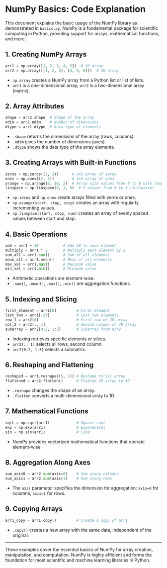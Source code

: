 # NumPy Basics: Code Explanation

This document explains the basic usage of the NumPy library as demonstrated in `basics.py`. NumPy is a fundamental package for scientific computing in Python, providing support for arrays, mathematical functions, and more.

## 1. Creating NumPy Arrays
```python
arr1 = np.array([1, 2, 3, 4, 5])  # 1D array
arr2 = np.array([[1, 2, 3], [4, 5, 6]])  # 2D array
```
- `np.array` creates a NumPy array from a Python list or list of lists.
- `arr1` is a one-dimensional array; `arr2` is a two-dimensional array (matrix).

## 2. Array Attributes
```python
shape = arr2.shape  # Shape of the array
ndim = arr2.ndim    # Number of dimensions
dtype = arr1.dtype  # Data type of elements
```
- `.shape` returns the dimensions of the array (rows, columns).
- `.ndim` gives the number of dimensions (axes).
- `.dtype` shows the data type of the array elements.

## 3. Creating Arrays with Built-in Functions
```python
zeros = np.zeros((2, 3))      # 2x3 array of zeros
ones = np.ones((2, 3))        # 2x3 array of ones
arange = np.arange(0, 10, 2)  # Array with values from 0 to 8 with step 2
linspace = np.linspace(0, 1, 5)  # 5 values from 0 to 1 (inclusive)
```
- `np.zeros` and `np.ones` create arrays filled with zeros or ones.
- `np.arange(start, stop, step)` creates an array with regularly incrementing values.
- `np.linspace(start, stop, num)` creates an array of evenly spaced values between start and stop.

## 4. Basic Operations
```python
add = arr1 + 10           # Add 10 to each element
multiply = arr1 * 2       # Multiply each element by 2
sum_all = arr1.sum()      # Sum of all elements
mean_all = arr1.mean()    # Mean of all elements
max_val = arr1.max()      # Maximum value
min_val = arr1.min()      # Minimum value
```
- Arithmetic operations are element-wise.
- `.sum()`, `.mean()`, `.max()`, `.min()` are aggregation functions.

## 5. Indexing and Slicing
```python
first_element = arr1[0]         # First element
last_two = arr1[-2:]            # Last two elements
row_1 = arr2[0]                 # First row of 2D array
col_2 = arr2[:, 1]              # Second column of 2D array
subarray = arr2[0:2, 1:3]       # Subarray from arr2
```
- Indexing retrieves specific elements or slices.
- `arr2[:, 1]` selects all rows, second column.
- `arr2[0:2, 1:3]` selects a submatrix.

## 6. Reshaping and Flattening
```python
reshaped = arr1.reshape((5, 1)) # Reshape to 5x1 array
flattened = arr2.flatten()      # Flatten 2D array to 1D
```
- `.reshape` changes the shape of an array.
- `.flatten` converts a multi-dimensional array to 1D.

## 7. Mathematical Functions
```python
sqrt = np.sqrt(arr1)            # Square root
exp = np.exp(arr1)              # Exponential
sin = np.sin(arr1)              # Sine
```
- NumPy provides vectorized mathematical functions that operate element-wise.

## 8. Aggregation Along Axes
```python
sum_axis0 = arr2.sum(axis=0)    # Sum along columns
sum_axis1 = arr2.sum(axis=1)    # Sum along rows
```
- The `axis` parameter specifies the dimension for aggregation: `axis=0` for columns, `axis=1` for rows.

## 9. Copying Arrays
```python
arr1_copy = arr1.copy()         # Create a copy of arr1
```
- `.copy()` creates a new array with the same data, independent of the original.

---

These examples cover the essential basics of NumPy for array creation, manipulation, and computation. NumPy is highly efficient and forms the foundation for most scientific and machine learning libraries in Python.
